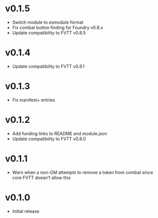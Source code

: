 # v0.1.5
* Switch module to esmodule format
* Fix combat button finding for Foundry v0.8.x
* Update compatibility to FVTT v0.8.5

# v0.1.4
* Update compatibility to FVTT v0.8.1

# v0.1.3
* Fix manifest+ entries

# v0.1.2
* Add funding links to README and module.json
* Update compatibility to FVTT v0.8.0

# v0.1.1
* Warn when a non-GM attempts to remove a token from combat since core FVTT doesn't allow this

# v0.1.0
* Initial release